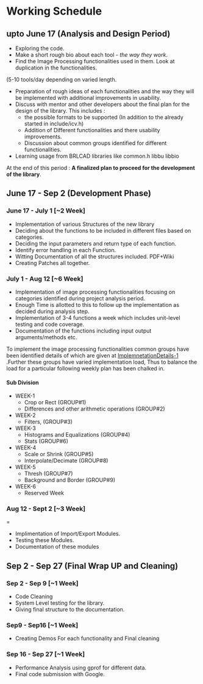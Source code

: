 # Working Schedule

## upto June 17 (Analysis and Design Period)

-   Exploring the code.
-   Make a short rough bio about each tool - *the way they work*.
-   Find the Image Processing functionalities used in them. Look at
    duplication in the functionalities.


(5-10 tools/day depending on varied length.

-   Preparation of rough ideas of each functionalities and the way they
    will be implemented with additional improvements in usability.
-   Discuss with mentor and other developers about the final plan for
    the design of the library. This includes :
    -   the possible formats to be supported (In addition to the already
        started in include/icv.h)
    -   Addition of Different functionalities and there usability
        improvements.
    -   Discussion about common groups identified for different
        functionalities.
-   Learning usage from BRLCAD libraries like common.h libbu libbio

At the end of this period : **A finalized plan to proceed for the
development of the library**.

## June 17 - Sep 2 (Development Phase)

### June 17 - July 1 \[\~2 Week\]

-   Implementation of various Structures of the new library
-   Deciding about the functions to be included in different files based
    on categories.
-   Deciding the input parameters and return type of each function.
-   Identify error handling in each Function.
-   Witting Documentation of all the structures included. PDF+Wiki
-   Creating Patches all together.

### July 1 - Aug 12 \[\~6 Week\]

-   Implementation of image processing functionalities focusing on
    categories identified during project analysis period.
-   Enough Time is allotted to this to follow up the implementation as
    decided during analysis step.
-   Implementation of 3-4 functions a week which includes unit-level
    testing and code coverage.
-   Documentation of the functions including input output
    arguments/methods etc.

To implement the image processing functionalities common groups have
been identified details of which are given at
[ImplemnetationDetails-1](ImplemnetationDetails-1.md) .Further these
groups have varied implementation load, Thus to balance the load for a
particular following weekly plan has been chalked in.

#### Sub Division

-   WEEK-1
    -   Crop or Rect (GROUP\#1)
    -   Differences and other arithmetic operations (GROUP\#2)
-   WEEK-2
    -   Filters, (GROUP\#3)
-   WEEK-3
    -   Histograms and Equalizations (GROUP\#4)
    -   Stats (GROUP\#6)
-   WEEK-4
    -   Scale or Shrink (GROUP\#5)
    -   Interpolate/Decimate (GROUP\#8)
-   WEEK-5
    -   Thresh (GROUP\#7)
    -   Background and Border (GROUP\#9)
-   WEEK-6
    -   Reserved Week

### Aug 12 - Sept 2 \[\~3 Week\]

=

-   Implimentation of Import/Export Modules.
-   Testing these Modules.
-   Documentation of these modules

## Sep 2 - Sep 27 (Final Wrap UP and Cleaning)

### Sep 2 - Sep 9 \[\~1 Week\]

-   Code Cleaning
-   System Level testing for the library.
-   Giving final structure to the documentation.

### Sep9 - Sep16 \[\~1 Week\]

-   Creating Demos For each functionality and Final cleaning

### Sep 16 - Sep 27 \[\~1 Week\]

-   Performance Analysis using gprof for different data.
-   Final code submission with Google.
